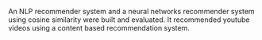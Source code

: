 An NLP recommender system and a neural networks recommender system using cosine similarity were built and evaluated. 
It recommended youtube videos using a content based recommendation system. 

